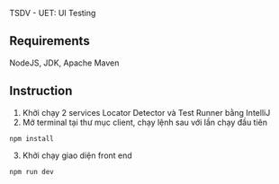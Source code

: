 TSDV - UET: UI Testing
## Requirements
NodeJS, JDK, Apache Maven
## Instruction
1. Khởi chạy 2 services Locator Detector và Test Runner bằng IntelliJ
2. Mở terminal tại thư mục client, chạy lệnh sau với lần chạy đầu tiên
``` 
npm install 
```
3. Khởi chạy giao diện front end
```
npm run dev
```

